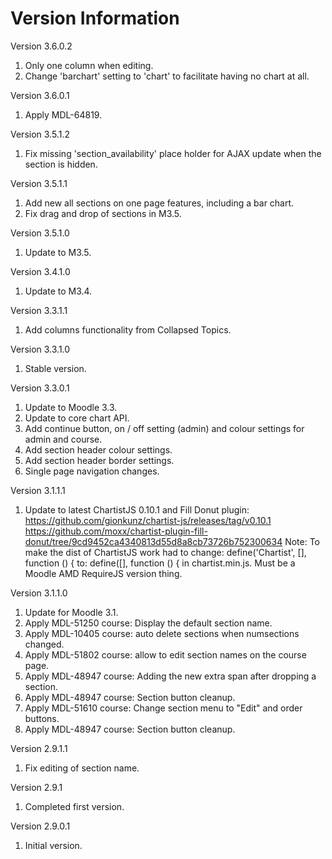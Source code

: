 Version Information
===================
Version 3.6.0.2
  1. Only one column when editing.
  2. Change 'barchart' setting to 'chart' to facilitate having no chart at all.

Version 3.6.0.1
  1. Apply MDL-64819.

Version 3.5.1.2
  1. Fix missing 'section_availability' place holder for AJAX update when the section is hidden.

Version 3.5.1.1
  1. Add new all sections on one page features, including a bar chart.
  2. Fix drag and drop of sections in M3.5.

Version 3.5.1.0
  1. Update to M3.5.

Version 3.4.1.0
  1. Update to M3.4.

Version 3.3.1.1
  1. Add columns functionality from Collapsed Topics.

Version 3.3.1.0
  1. Stable version.

Version 3.3.0.1
  1. Update to Moodle 3.3.
  2. Update to core chart API.
  3. Add continue button, on / off setting (admin) and colour settings for admin and course.
  4. Add section header colour settings.
  5. Add section header border settings.
  6. Single page navigation changes.

Version 3.1.1.1
  1. Update to latest ChartistJS 0.10.1 and Fill Donut plugin:
     https://github.com/gionkunz/chartist-js/releases/tag/v0.10.1
     https://github.com/moxx/chartist-plugin-fill-donut/tree/9cd9452ca4340813d55d8a8cb73726b752300634
     Note: To make the dist of ChartistJS work had to change:
         define('Chartist', [], function () {
         to:
         define([], function () {
     in chartist.min.js.
     Must be a Moodle AMD RequireJS version thing.

Version 3.1.1.0
  1. Update for Moodle 3.1.
  2. Apply MDL-51250 course: Display the default section name.
  3. Apply MDL-10405 course: auto delete sections when numsections changed.
  4. Apply MDL-51802 course: allow to edit section names on the course page.
  5. Apply MDL-48947 course: Adding the new extra span after dropping a section.
  6. Apply MDL-48947 course: Section button cleanup.
  7. Apply MDL-51610 course: Change section menu to "Edit" and order buttons.
  8. Apply MDL-48947 course: Section button cleanup.

Version 2.9.1.1
  1. Fix editing of section name.

  Version 2.9.1
  1. Completed first version.

Version 2.9.0.1
  1. Initial version.

